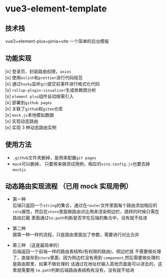 # vue3-element-template

## 技术栈

vue3+element-plus+pinia+vite 一个简单的后台模板

## 功能实现

[x] 登录页、封装路由权限，`axios`  
[x] 使用`eslint`和`prettier`进行代码规范  
[x] 通过`husky`监听`git`提交前事件进行格式化代码  
[x] `rollup-plugin-visualizer`生成依赖图分析  
[x] `element plus`组件自动按需引入  
[x] 部署到`github pages`  
[x] 关联了`github`和`gitee`仓库  
[x] `mock.js`本地模拟数据  
[x] 实现动态路由  
[x] 实现 3 种动态路由实例

## 使用方法

- `.github`文件夹删掉，是用来配置`git pages`
- `mock`可以删掉， 只要用来做测试用例，相应的`vite.config.js`也要去掉`mockjs`

## 动态路由实现流程 （已用 mock 实现用例）

- 第一种  
  后端只返回一个`string`的集合，通过在`router`文件里面每个路由添加相应的`role`属性，然后在`store`里面做路由对比用来渲染侧边栏，跳转的时候只需在路由拦截
  里面通过`to.path`判断是否字在后端的集合中，没有就不给进

- 第二种  
  跟第一种一样的流程，只是路由里面加了参数，需要进行对比合并

- 第三种 （这是最简单的）  
  后端返回一个前端一样的路由表结构(有权限的路由)，侧边栏就
  不需要做处理了，直接存到`store`里面，因为侧边栏没有用到
  `component`,然后需要做处理的是路由那里，如果不做处理的
  话通过在地址栏输入其他页面是可以进去的，这里就需要用
  `to.path`判断后端路由表结构有没有，没有就不给进
